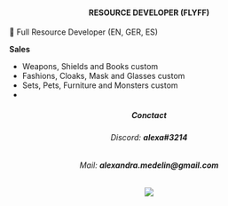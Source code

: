 <h4 align="center">RESOURCE DEVELOPER (FLYFF)</h1>

👋 Full Resource Developer (EN, GER, ES)

<b>Sales</b>
 - Weapons, Shields and Books custom
 - Fashions, Cloaks, Mask and Glasses custom
 - Sets, Pets, Furniture and Monsters custom
 - 
<h5 align="center">Conctact</h1>
<h6 align="center">Discord: <b>alexa#3214</b></div>
<h6 align="center">Mail: <b>alexandra.medelin@gmail.com</b></div>

<h6 align="center"><img src="https://i.imgur.com/JWEcV44.png"></div>
<!---
You can click the Preview link to take a look at your changes.
--->


